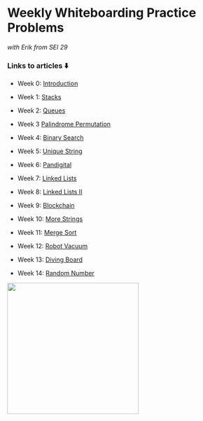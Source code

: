 # Weekly Whiteboarding Practice Problems

*with Erik from SEI 29*

### Links to articles ⬇️


- Week 0: [Introduction](https://dev.to/erikhei/how-to-learn-data-structures-and-algorithms-when-you-re-fresh-out-of-your-bootcamp-2bob)

- Week 1: [Stacks](https://dev.to/erikhei/how-to-implement-stacks-and-queues-in-python-part-one-stacks-32f8)
- Week 2: [Queues](https://dev.to/erikhei/how-to-implement-stacks-and-queues-in-python-part-two-queues-4kme)
- Week 3 [Palindrome Permutation](https://dev.to/erikhei/whiteboarding-in-python-check-if-a-string-is-a-permutation-of-a-palindrome-2a5g)
- Week 4: [Binary Search](https://dev.to/erikhei/algorithms-in-python-how-to-implement-binary-search-10d4)
- Week 5: [Unique String](https://dev.to/erikhei/whiteboarding-in-python-can-you-solve-this-simple-string-problem-514o)
- Week 6: [Pandigital](https://dev.to/erikhei/that-really-tricky-ispandigital-problem-but-in-python-59i)
- Week 7: [Linked Lists](https://dev.to/erikhei/what-are-linked-lists-and-how-do-i-make-one-in-python-8ea)
- Week 8: [Linked Lists II](https://dev.to/erikhei/modify-linked-lists-like-a-boss-in-python-565j)
- Week 9: [Blockchain](https://dev.to/erikhei/diy-cryptocurrency-implement-a-blockchain-in-python-4a9m)
- Week 10: [More Strings](https://dev.to/erikhei/back-to-basics-more-strings-in-python-3cn1)
- Week 11: [Merge Sort](https://dev.to/erikhei/merge-sort-when-you-re-too-much-of-a-nerd-to-use-sort-34ki)
- Week 12: [Robot Vacuum](https://dev.to/erikhei/robot-vacuum-in-python-bring-him-home-2gig)
- Week 13: [Diving Board](https://dev.to/erikhei/dive-into-python-with-this-diving-board-problem-ft-recursion-453p)
- Week 14: [Random Number](https://dev.to/erikhei/more-python-practice-find-the-random-number-ft-sets-50lf)

<image src="https://i.redd.it/koc1i9gls7431.png" height=300>